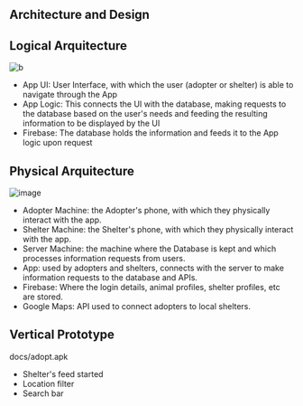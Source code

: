 ## Architecture and Design

## Logical Arquitecture
![b](https://user-images.githubusercontent.com/96120122/224515495-64f4a6a4-d5d3-452c-8680-20f6c6aa8d03.png)

- App UI: User Interface, with which the user (adopter or shelter) is able to navigate through the App
- App Logic: This connects the UI with the database, making requests to the database based on the user's needs and feeding the resulting information to be displayed by the UI
- Firebase: The database holds the information and feeds it to the App logic upon request

## Physical Arquitecture
![image](https://user-images.githubusercontent.com/96120122/232323881-e0865c56-adb5-43ca-81a7-1bc06d5f7f93.png)

- Adopter Machine: the Adopter's phone, with which they physically interact with the app.
- Shelter Machine: the Shelter's phone, with which they physically interact with the app.
- Server Machine: the machine where the Database is kept and which processes information requests from users.
- App: used by adopters and shelters, connects with the server to make information requests to the database and APIs.
- Firebase: Where the login details, animal profiles, shelter profiles, etc are stored.
- Google Maps: API used to connect adopters to local shelters.

## Vertical Prototype
docs/adopt.apk
- Shelter's feed started
- Location filter 
- Search bar
